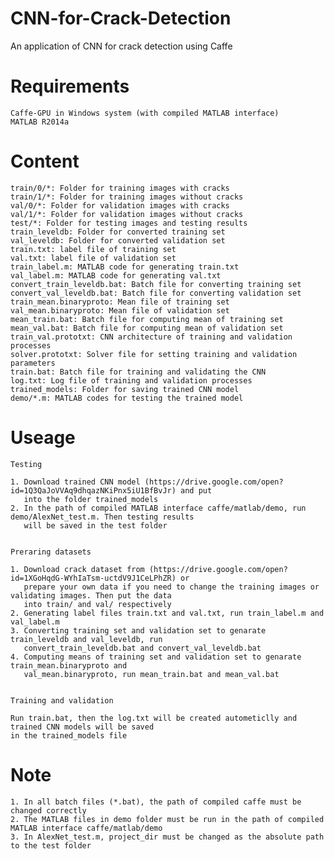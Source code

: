 # CNN-for-Crack-Detection
An application of CNN for crack detection using Caffe

# Requirements

    Caffe-GPU in Windows system (with compiled MATLAB interface)
    MATLAB R2014a

# Content

    train/0/*: Folder for training images with cracks
    train/1/*: Folder for training images without cracks
    val/0/*: Folder for validation images with cracks
    val/1/*: Folder for validation images without cracks
    test/*: Folder for testing images and testing results
    train_leveldb: Folder for converted training set
    val_leveldb: Folder for converted validation set
    train.txt: label file of training set
    val.txt: label file of validation set
    train_label.m: MATLAB code for generating train.txt
    val_label.m: MATLAB code for generating val.txt
    convert_train_leveldb.bat: Batch file for converting training set
    convert_val_leveldb.bat: Batch file for converting validation set
    train_mean.binaryproto: Mean file of training set
    val_mean.binaryproto: Mean file of validation set
    mean_train.bat: Batch file for computing mean of training set
    mean_val.bat: Batch file for computing mean of validation set
    train_val.prototxt: CNN architecture of training and validation processes
    solver.prototxt: Solver file for setting training and validation parameters
    train.bat: Batch file for training and validating the CNN
    log.txt: Log file of training and validation processes
    trained_models: Folder for saving trained CNN model
    demo/*.m: MATLAB codes for testing the trained model
    
# Useage

    Testing
    
    1. Download trained CNN model (https://drive.google.com/open?id=1Q3QaJoVVAq9dhqazNKiPnx5iU1BfBvJr) and put
       into the folder trained_models
    2. In the path of compiled MATLAB interface caffe/matlab/demo, run demo/AlexNet_test.m. Then testing results
       will be saved in the test folder

    
    Preraring datasets
    
    1. Download crack dataset from (https://drive.google.com/open?id=1XGoHqdG-WYhIaTsm-uctdV9J1CeLPhZR) or
       prepare your own data if you need to change the training images or validating images. Then put the data
       into train/ and val/ respectively
    2. Generating label files train.txt and val.txt, run train_label.m and val_label.m
    3. Converting training set and validation set to genarate train_leveldb and val_leveldb, run
       convert_train_leveldb.bat and convert_val_leveldb.bat
    4. Computing means of training set and validation set to genarate train_mean.binaryproto and
       val_mean.binaryproto, run mean_train.bat and mean_val.bat
    
    
    Training and validation
    
    Run train.bat, then the log.txt will be created autometiclly and trained CNN models will be saved
    in the trained_models file
    
    
# Note
    1. In all batch files (*.bat), the path of compiled caffe must be changed correctly 
    2. The MATLAB files in demo folder must be run in the path of compiled MATLAB interface caffe/matlab/demo
    3. In AlexNet_test.m, project_dir must be changed as the absolute path to the test folder
